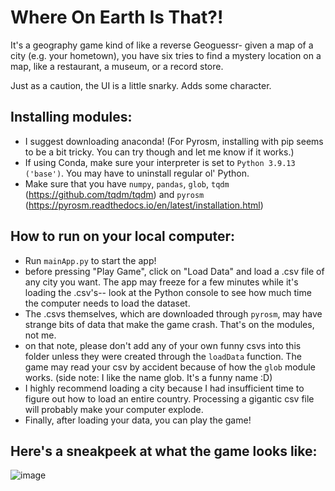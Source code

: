 # Where On Earth Is That?!
It's a geography game kind of like a reverse Geoguessr- given a map of a city (e.g. your hometown), you have six tries to find a mystery location on a map, like a restaurant, a museum, or a record store.

Just as a caution, the UI is a little snarky. Adds some character.

## Installing modules:
- I suggest downloading anaconda! (For Pyrosm, installing with pip seems to be a bit tricky. You can try though and let me know if it works.)
- If using Conda, make sure your interpreter is set to `Python 3.9.13 ('base')`. You may have to uninstall regular ol' Python.
- Make sure that you have `numpy`, `pandas`, `glob`, `tqdm` (https://github.com/tqdm/tqdm) and `pyrosm` (https://pyrosm.readthedocs.io/en/latest/installation.html)

## How to run on your local computer:
- Run `mainApp.py` to start the app!
- before pressing "Play Game", click on "Load Data" and load a .csv file of any city you want. The app may freeze for a few minutes while it's loading the .csv's-- look at the Python console to see how much time the computer needs to load the dataset.
- The .csvs themselves, which are downloaded through `pyrosm`, may have strange bits of data that make the game crash. That's on the modules, not me.
- on that note, please don't add any of your own funny csvs into this folder unless they were created through the `loadData` function. The game may read your csv by accident because of how the `glob` module works. (side note: I like the name glob. It's a funny name :D)
- I highly recommend loading a city because I had insufficient time to figure out how to load an entire country. Processing a gigantic csv file will probably make your computer explode.
- Finally, after loading your data, you can play the game!

## Here's a sneakpeek at what the game looks like:
![image](https://user-images.githubusercontent.com/32148378/206231866-08cc4ace-6bcc-4671-9466-d5760a909a02.png)
